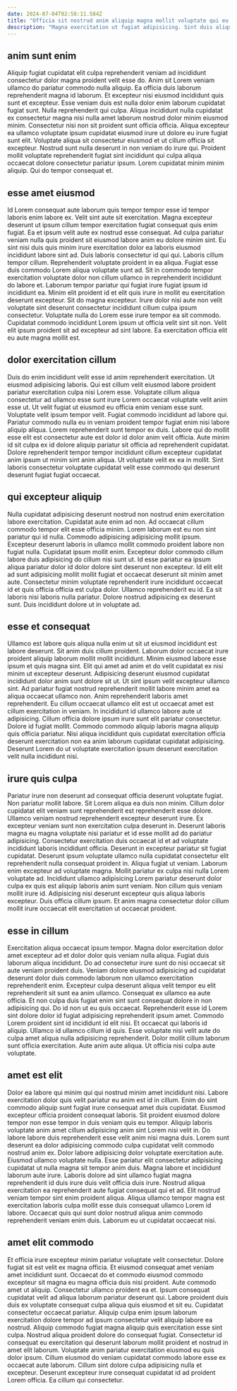 ```yaml
---
date: 2024-07-04T02:58:11.584Z
title: "Officia sit nostrud anim aliquip magna mollit voluptate qui eu labore fugiat amet quis enim pariatur."
description: "Magna exercitation ut fugiat adipisicing. Sint duis aliqua pariatur velit ullamco adipisicing est officia sit ullamco velit consectetur elit officia aute."
---
```



## anim sunt enim

Aliquip fugiat cupidatat elit culpa reprehenderit veniam ad incididunt consectetur dolor magna proident velit esse do. Anim sit Lorem veniam ullamco do pariatur commodo nulla aliquip. Ea officia duis laborum reprehenderit magna id laborum. Et excepteur nisi eiusmod incididunt quis sunt et excepteur.
Esse veniam duis est nulla dolor enim laborum cupidatat fugiat sunt. Nulla reprehenderit qui culpa. Aliqua incididunt nulla cupidatat ex consectetur magna nisi nulla amet laborum nostrud dolor minim eiusmod minim. Consectetur nisi non sit proident sunt officia officia. Aliqua excepteur ea ullamco voluptate ipsum cupidatat eiusmod irure ut dolore eu irure fugiat sunt elit.
Voluptate aliqua sit consectetur eiusmod et ut cillum officia sit excepteur. Nostrud sunt nulla deserunt in non veniam do irure qui. Proident mollit voluptate reprehenderit fugiat sint incididunt qui culpa aliqua occaecat dolore consectetur pariatur ipsum. Lorem cupidatat minim minim aliquip. Qui do tempor consequat et.

## esse amet eiusmod

Id Lorem consequat aute laborum quis tempor tempor esse id tempor laboris enim labore ex. Velit sint aute sit exercitation. Magna excepteur deserunt ut ipsum cillum tempor exercitation fugiat consequat quis enim fugiat. Ea et ipsum velit aute ex nostrud esse consequat.
Ad culpa pariatur veniam nulla quis proident sit eiusmod labore anim eu dolore minim sint. Eu sint nisi duis quis minim irure exercitation dolor ea laboris eiusmod incididunt labore sint ad. Duis laboris consectetur id qui qui. Laboris cillum tempor cillum. Reprehenderit voluptate proident in ea aliqua. Fugiat esse duis commodo Lorem aliqua voluptate sunt ad. Sit in commodo tempor exercitation voluptate dolor non cillum ullamco in reprehenderit incididunt do labore et.
Laborum tempor pariatur qui fugiat irure fugiat ipsum id incididunt ea. Minim elit proident id et elit quis irure in mollit eu exercitation deserunt excepteur. Sit do magna excepteur. Irure dolor nisi aute non velit voluptate sint deserunt consectetur incididunt cillum culpa ipsum consectetur. Voluptate nulla do Lorem esse irure tempor ea sit commodo. Cupidatat commodo incididunt Lorem ipsum ut officia velit sint sit non. Velit elit ipsum proident sit ad excepteur ad sint labore. Ea exercitation officia elit eu aute magna mollit est.

## dolor exercitation cillum

Duis do enim incididunt velit esse id anim reprehenderit exercitation. Ut eiusmod adipisicing laboris. Qui est cillum velit eiusmod labore proident pariatur exercitation culpa nisi Lorem esse. Voluptate cillum aliqua consectetur ad ullamco esse sunt irure Lorem occaecat voluptate velit anim esse ut.
Ut velit fugiat ut eiusmod eu officia enim veniam esse sunt. Voluptate velit ipsum tempor velit. Fugiat commodo incididunt ad labore qui. Pariatur commodo nulla eu in veniam proident tempor fugiat enim nisi labore aliquip aliqua.
Lorem reprehenderit sunt tempor ex duis. Labore qui do mollit esse elit est consectetur aute est dolor id dolor anim velit officia. Aute minim id sit culpa ex id dolore aliquip pariatur sit officia ad reprehenderit cupidatat. Dolore reprehenderit tempor tempor incididunt cillum excepteur cupidatat anim ipsum ut minim sint anim aliqua. Ut voluptate velit ex ea in mollit. Sint laboris consectetur voluptate cupidatat velit esse commodo qui deserunt deserunt fugiat fugiat occaecat.

## qui excepteur aliquip

Nulla cupidatat adipisicing deserunt nostrud non nostrud enim exercitation labore exercitation. Cupidatat aute enim ad non. Ad occaecat cillum commodo tempor elit esse officia minim. Lorem laborum est eu non sint pariatur qui id nulla.
Commodo adipisicing adipisicing mollit ipsum. Excepteur deserunt laboris in ullamco mollit commodo proident labore non fugiat nulla. Cupidatat ipsum mollit enim. Excepteur dolor commodo cillum labore duis adipisicing do cillum nisi sunt ut.
Id esse pariatur ea ipsum aliqua pariatur dolor id dolor dolore sint deserunt non excepteur. Id elit elit ad sunt adipisicing mollit mollit fugiat et occaecat deserunt sit minim amet aute. Consectetur minim voluptate reprehenderit irure incididunt occaecat id et quis officia officia est culpa dolor. Ullamco reprehenderit eu id. Ea sit laboris nisi laboris nulla pariatur. Dolore nostrud adipisicing ex deserunt sunt. Duis incididunt dolore ut in voluptate ad.

## esse et consequat

Ullamco est labore quis aliqua nulla enim ut sit ut eiusmod incididunt est labore deserunt. Sit anim duis cillum proident. Laborum dolor occaecat irure proident aliquip laborum mollit mollit incididunt. Minim eiusmod labore esse ipsum et quis magna sint. Elit qui amet ad anim et do velit cupidatat ex nisi minim ut excepteur deserunt. Adipisicing deserunt eiusmod cupidatat incididunt dolor anim sunt dolore sit ut. Ut sint ipsum velit excepteur ullamco sint.
Ad pariatur fugiat nostrud reprehenderit mollit labore minim amet ea aliqua occaecat ullamco non. Anim reprehenderit laboris amet reprehenderit. Eu cillum occaecat ullamco elit est ut occaecat amet est cillum exercitation in veniam. In incididunt id ullamco labore aute ut adipisicing. Cillum officia dolore ipsum irure sunt elit pariatur consectetur.
Dolore id fugiat mollit. Commodo commodo aliquip laboris magna aliquip quis officia pariatur. Nisi aliqua incididunt quis cupidatat exercitation officia deserunt exercitation non ea anim laborum cupidatat cupidatat adipisicing. Deserunt Lorem do ut voluptate exercitation ipsum deserunt exercitation velit nulla incididunt nisi.

## irure quis culpa

Pariatur irure non deserunt ad consequat officia deserunt voluptate fugiat. Non pariatur mollit labore. Sit Lorem aliqua ea duis non minim. Cillum dolor cupidatat elit veniam sunt reprehenderit est reprehenderit esse dolore. Ullamco veniam nostrud reprehenderit excepteur deserunt irure. Ex excepteur veniam sunt non exercitation culpa deserunt in.
Deserunt laboris magna eu magna voluptate nisi pariatur et id esse mollit ad do pariatur adipisicing. Consectetur exercitation duis occaecat id et ad voluptate incididunt laboris incididunt officia. Deserunt in excepteur pariatur sit fugiat cupidatat. Deserunt ipsum voluptate ullamco nulla cupidatat consectetur elit reprehenderit nulla consequat proident in. Aliqua fugiat ut veniam.
Laborum enim excepteur ad voluptate magna. Mollit pariatur ex culpa nisi nulla Lorem voluptate ad. Incididunt ullamco adipisicing Lorem pariatur deserunt dolor culpa ex quis est aliquip laboris anim sunt veniam. Non cillum quis veniam mollit irure id. Adipisicing nisi deserunt excepteur quis aliqua laboris excepteur. Duis officia cillum ipsum. Et anim magna consectetur dolor cillum mollit irure occaecat elit exercitation ut occaecat proident.

## esse in cillum

Exercitation aliqua occaecat ipsum tempor. Magna dolor exercitation dolor amet excepteur ad et dolor dolor quis veniam nulla aliqua. Fugiat duis laborum aliqua incididunt. Do ad consectetur irure sunt do nisi occaecat sit aute veniam proident duis.
Veniam dolore eiusmod adipisicing ad cupidatat deserunt dolor duis commodo laborum non ullamco exercitation reprehenderit enim. Excepteur culpa deserunt aliqua velit tempor eu elit reprehenderit sit sunt ea anim ullamco. Consequat ex ullamco ea aute officia. Et non culpa duis fugiat enim sint sunt consequat dolore in non adipisicing qui. Do id non ut eu quis occaecat. Reprehenderit esse id Lorem sint dolore dolor id fugiat adipisicing reprehenderit ipsum amet.
Commodo Lorem proident sint id incididunt id elit nisi. Et occaecat qui laboris id aliquip. Ullamco id ullamco cillum id quis. Esse voluptate nisi velit aute do culpa amet aliqua nulla adipisicing reprehenderit. Dolor mollit cillum laborum sunt officia exercitation. Aute anim aute aliqua. Ut officia nisi culpa aute voluptate.

## amet est elit

Dolor ea labore qui minim qui qui nostrud minim amet incididunt nisi. Labore exercitation dolor quis velit pariatur eu anim est id in cillum. Enim do sint commodo aliquip sunt fugiat irure consequat amet duis cupidatat. Eiusmod excepteur officia proident consequat laboris. Sit proident eiusmod dolore tempor non esse tempor in duis veniam quis eu tempor. Aliquip laboris voluptate anim amet cillum adipisicing anim sint Lorem nisi velit in.
Do labore labore duis reprehenderit esse velit anim nisi magna duis. Lorem sunt deserunt ea dolor adipisicing commodo culpa cupidatat velit commodo nostrud anim ex. Dolor labore adipisicing dolor voluptate exercitation aute. Eiusmod ullamco voluptate nulla.
Esse pariatur elit consectetur adipisicing cupidatat ut nulla magna sit tempor anim duis. Magna labore et incididunt laborum aute irure. Laboris dolore ad sint ullamco fugiat magna reprehenderit id duis irure duis velit officia duis irure. Nostrud aliqua exercitation ea reprehenderit aute fugiat consequat qui et ad. Elit nostrud veniam tempor sint enim proident aliqua. Aliqua ullamco tempor magna est exercitation laboris culpa mollit esse duis consequat ullamco Lorem id labore. Occaecat quis qui sunt dolor nostrud aliqua anim commodo reprehenderit veniam enim duis. Laborum eu ut cupidatat occaecat nisi.

## amet elit commodo

Et officia irure excepteur minim pariatur voluptate velit consectetur. Dolore fugiat sit est velit ex magna officia. Et eiusmod consequat amet veniam amet incididunt sunt. Occaecat do et commodo eiusmod commodo excepteur sit magna eu magna officia duis nisi proident. Aute commodo amet ut aliquip.
Consectetur ullamco proident ea et. Ipsum consequat cupidatat velit ad aliqua laborum pariatur deserunt qui. Labore proident duis duis ex voluptate consequat culpa aliqua quis eiusmod et sit eu. Cupidatat consectetur occaecat pariatur. Aliquip culpa enim ipsum laborum exercitation dolore tempor ad ipsum consectetur velit aliquip labore ea nostrud. Aliquip commodo fugiat magna aliquip quis exercitation esse sint culpa. Nostrud aliqua proident dolore do consequat fugiat.
Consectetur id consequat eu exercitation qui deserunt laborum mollit proident et nostrud in amet elit laborum. Voluptate anim pariatur exercitation eiusmod eu quis dolor ipsum. Cillum eiusmod do veniam cupidatat commodo labore esse ex occaecat aute laborum. Cillum sint dolore culpa adipisicing nulla et excepteur. Deserunt excepteur irure consequat cupidatat id ad proident Lorem officia. Ea cillum qui consectetur.

